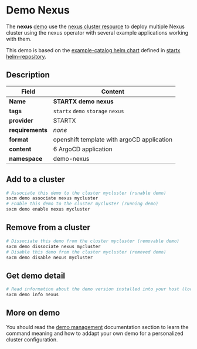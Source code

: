 # Demo Nexus

The **nexus** [demo](../../5-demos) use the [nexus cluster resource](../../resources/nexus) to deploy multiple Nexus cluster using the nexus operator with several example applications working with them.

This demo is based on the [example-catalog helm chart](https://helm-repository.readthedocs.io/en/latest/charts/example-catalog) defined in [startx helm-repository](https://helm-repository.readthedocs.io).

## Description

| Field            | Content                                    |
| ---------------- | ------------------------------------------ |
| **Name**         | **STARTX demo nexus**                      |
| **tags**         | `startx` `demo` `storage` `nexus`          |
| **provider**     | STARTX                                     |
| **requirements** | _none_                                     |
| **format**       | openshift template with argoCD application |
| **content**      | 6 ArgoCD application                       |
| **namespace**    | demo-nexus                                 |

## Add to a cluster

```bash
# Associate this demo to the cluster mycluster (runable demo)
sxcm demo associate nexus mycluster
# Enable this demo to the cluster mycluster (running demo)
sxcm demo enable nexus mycluster
```

## Remove from a cluster

```bash
# Dissociate this demo from the cluster mycluster (removable demo)
sxcm demo dissociate nexus mycluster
# Disable this demo from the cluster mycluster (removed demo)
sxcm demo disable nexus mycluster
```

## Get demo detail

```bash
# Read information about the demo version installed into your host (local)
sxcm demo info nexus
```

## More on demo

You should read the [demo management](../../5-demos) documentation section to learn the command
meaning and how to addapt your own demo for a personalized cluster configuration.
